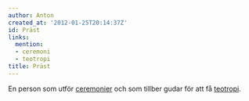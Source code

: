 ```yaml
---
author: Anton
created_at: '2012-01-25T20:14:37Z'
id: Präst
links:
  mention:
  - ceremoni
  - teotropi
title: Präst
---
```


En person som utför [ceremonier] och som tillber gudar för att få [teotropi].

  [ceremonier]: ceremoni
  [teotropi]: teotropi
